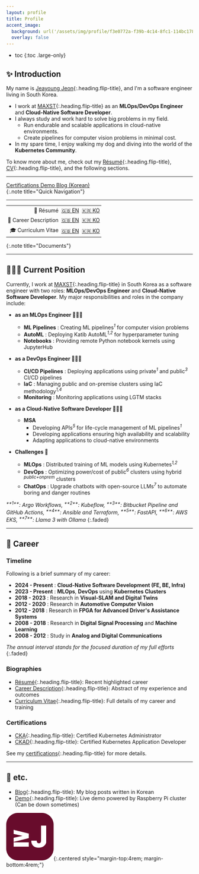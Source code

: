 ```yaml
---
layout: profile
title: Profile
accent_image: 
  background: url('/assets/img/profile/f3e0772a-f39b-4c14-8fc1-114bc1780d10.jpg') center/cover
  overlay: false
---
```


* toc
{:toc .large-only}

## ✨ Introduction

My name is [Jeayoung Jeon]{:.heading.flip-title}, and I'm a software engineer living in South Korea.

- I work at [MAXST]{:.heading.flip-title} as an **MLOps/DevOps Engineer** and **Cloud-Native Software Developer**.
- I always study and work hard to solve big problems in my field.
    - Run endurable and scalable applications in cloud-native environments.
    - Create pipelines for computer vision problems in minimal cost.
- In my spare time, I enjoy walking my dog and diving into the world of the **Kubernetes Community**.

To know more about me, check out my [Résumé]{:.heading.flip-title}, [CV]{:.heading.flip-title}, and the following sections.

---

<div class="screen-only">
  <a href="/certifications" class="btn btn-sm btn-primary mt1">
    <small class="icon-checkmark"></small>
    Certifications
  </a>
  <a href="https://app.jyje.live" class="btn btn-sm btn-primary mt1">
    <small class="icon-wrench"></small>
    Demo
  </a>
  <a href="https://blog.jyje.live" class="btn btn-sm btn-primary mt1">
    <small class="icon-bubble"></small>
    Blog (Korean)
  </a>
</div>
{:.note title="Quick Navigation"}

---

<div class="screen-only">
<table>
  <style>
    table:not(.rouge-table) td {
      margin: 0px;
      padding: 0.25rem 0.25rem;
    }
    .right-align {
      text-align: right;
    }
  </style>
  <tr>
    <td class="right-align">💼 Résumé</td>
    <td><a href="/profile/resume" class="btn btn-sm btn-primary">🇬🇧 EN</a></td>
    <td><a href="/profile/resume-ko" class="btn btn-sm btn-primary">🇰🇷 KO</a></td>
  </tr>
  <tr>
    <td class="right-align">💼 Career Description</td>
    <td><a href="/profile/cd" class="btn btn-sm btn-primary">🇬🇧 EN</a></td>
    <td><a href="/profile/cd-ko" class="btn btn-sm btn-primary">🇰🇷 KO</a></td>
  </tr>
  <tr>
    <td class="right-align">🎓 Curriculum Vitae</td>
    <td><a href="/profile/cv" class="btn btn-sm btn-primary">🇬🇧 EN</a></td>
    <td><a href="/profile/cv-ko" class="btn btn-sm btn-primary">🇰🇷 KO</a></td>
  </tr>
</table>
</div>
{:.note title="Documents"}

---

## 🧑🏼‍💻 Current Position

Currently, I work at [MAXST]{:.heading.flip-title} in South Korea as a software engineer with two roles: **MLOps/DevOps Engineer** and **Cloud-Native Software Developer**. My major responsibilities and roles in the company include:

- **as an MLOps Engineer 👨🏼‍🔬**
    - <span class="emph btn-inline btn-primary">**ML Pipelines**</span> : Creating ML pipelines<sup>*1*</sup> for computer vision problems
    - <span class="emph btn-inline btn-primary">**AutoML**</span> : Deploying Katib AutoML<sup>*1,2*</sup> for hyperparameter tuning
    - <span class="emph btn-inline btn-primary">**Notebooks**</span> : Providing remote Python notebook kernels using JupyterHub

- **as a DevOps Engineer 🧑🏼‍🔧**
    - <span class="emph btn-inline btn-primary">**CI/CD Pipelines**</span> : Deploying applications using private<sup>*1*</sup> and public<sup>*3*</sup> CI/CD pipelines
    - <span class="emph btn-inline btn-primary">**IaC**</span> : Managing public and on-premise clusters using IaC methodology<sup>*1,4*</sup>
    - <span class="emph btn-inline btn-primary">**Monitoring**</span> : Monitoring applications using LGTM stacks

- **as a Cloud-Native Software Developer 🧑🏼‍💻**
    - <span class="emph btn-inline btn-primary">**MSA**</span>
        - Developing APIs<sup>*5*</sup> for life-cycle management of ML pipelines<sup>*1*</sup> 
        - Developing applications ensuring high availability and scalability
        - Adapting applications to cloud-native environments

- **Challenges 🧐**
    - <span class="emph btn-inline btn-primary">**MLOps**</span> : Distributed training of ML models using Kubernetes<sup>*1,2*</sup>
    - <span class="emph btn-inline btn-primary">**DevOps**</span> : Optimizing power/cost of public<sup>*6*</sup> clusters using hybrid <sup>*public+onprem*</sup> clusters
    - <span class="emph btn-inline btn-primary">**ChatOps**</span> : Upgrade chatbots with open-source LLMs<sup>*7*</sup> to automate boring and danger routines

<i>
  <sup>**1**</sup>: Argo Workflows,
  <sup>**2**</sup>: Kubeflow,
  <sup>**3**</sup>: Bitbucket Pipeline and GitHub Actions,
  <sup>**4**</sup>: Ansible and Terraform,
  <sup>**5**</sup>: FastAPI,
  <sup>**6**</sup>: AWS EKS,
  <sup>**7**</sup>: Llama 3 with Ollama
</i>
{:.faded}

---

## 💼 Career

### Timeline

Following is a brief summary of my career:

- <span class="emph btn-inline btn-primary">**2024 - Present**</span> : **Cloud-Native Software Development (FE, BE, Infra)**
- <span class="emph btn-inline btn-primary">**2023 - Present**</span> : **MLOps**, **DevOps** using **Kubernetes Clusters**
- <span class="emph btn-inline btn-primary">**2018 - 2023**</span> : Research in **Visual-SLAM and Digital Twins**
- <span class="emph btn-inline btn-primary">**2012 - 2020**</span> : Research in **Automotive Computer Vision**
- <span class="emph btn-inline btn-primary">**2012 - 2018**</span> : Research in **FPGA for Advanced Driver's Assistance Systems** 
- <span class="emph btn-inline btn-primary">**2008 - 2018**</span> : Research in **Digital Signal Processing** and **Machine Learning**
- <span class="emph btn-inline btn-primary">**2008 - 2012**</span> : Study in **Analog and Digital Communications**

*The annual interval stands for the focused duration of my full efforts*
{:.faded}

### Biographies

- [Résumé]{:.heading.flip-title}: Recent highlighted career
- [Career Description]{:.heading.flip-title}: Abstract of my experience and outcomes
- [Curriculum Vitae]{:.heading.flip-title}: Full details of my career and training

### Certifications

- [CKA](../certifications/cka-certified-kubernetes-administrator){:.heading.flip-title}: Certified Kubernetes Administrator
- [CKAD](../certifications/ckad-certified-kubernetes-application-developer){:.heading.flip-title}: Certified Kubernetes Application Developer

See my [certifications]{:.heading.flip-title} for more details.


---

## 📜 etc.

- [Blog]{:.heading.flip-title}: My blog posts written in Korean
- [Demo]{:.heading.flip-title}: Live demo powered by Raspberry Pi cluster (Can be down sometimes)

![Logo of this site](/assets/icons/icon-128x128.png){:.centered style="margin-top:4rem; margin-bottom:4rem;"}

[Jeayoung Jeon]: https://www.linkedin.com/in/jyje "LinkedIn Profile"
[Profile]: / "my-profile --verbose"
[Résumé]: /profile/resume "my-profile resume"
[Career Description]: /profile/cd "my-profile career"
[Curriculum Vitae]: /profile/cv "my-profile cv"
[CV]: /profile/cv "my-profile cv"
[Certifications]: ../certifications
[Works]: ../works
[Articles]: ../articles
[Blog]: https://blog.jyje.live "My blog"
[MAXST]: https://www.linkedin.com/company/maxst "LinkedIn profile of MAXST Co., Ltd."
[Demo]: https://app.jyje.live "Demo"

[Mail]: mailto:jyjeon+portfolio@outlook.com?subject=To&nbsp;Jeayoung&nbsp;Jeon